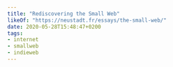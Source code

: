 ```yaml
---
title: "Rediscovering the Small Web"
likeOf: "https://neustadt.fr/essays/the-small-web/"
date: 2020-05-28T15:48:47+0200
tags:
- internet
- smallweb
- indieweb
---
```


